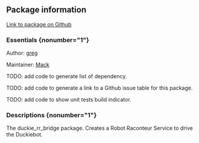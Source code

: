 <div id='duckie_rr_bridge-autogenerated' markdown='1'>


<!-- do not edit this file, autogenerated -->

## Package information 

[Link to package on Github](github:org=duckietown,repo=Software,path=70-convenience-packages/duckie_rr_bridge,branch=andrea-config)

### Essentials {nonumber="1"}

Author: [greg](mailto:gsgrebe@gmail.com)

Maintainer: [Mack](mailto:mack@duckietown.org)

TODO: add code to generate list of dependency.

TODO: add code to generate a link to a Github issue table for this package.

TODO: add code to show unit tests build indicator.

### Descriptions {nonumber="1"}

The duckie_rr_bridge package. Creates a Robot Raconteur Service to drive the Duckiebot.



</div>

